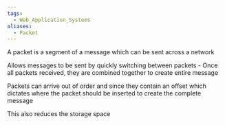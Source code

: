 ```yaml
---
tags:
  - Web_Application_Systems
aliases:
  - Packet
---
```

A packet is a segment of a message which can be sent across a network

Allows messages to be sent by quickly switching between packets - Once all packets received, they are combined together to create entire message

Packets can arrive out of order and since they contain an offset which dictates where the packet should be inserted to create the complete message

This also reduces the storage space